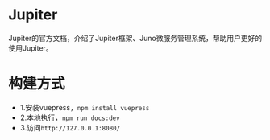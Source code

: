 # Jupiter
Jupiter的官方文档，介绍了Jupiter框架、Juno微服务管理系统，帮助用户更好的使用Jupiter。

# 构建方式
* 1.安装vuepress，``npm install vuepress``
* 2.本地执行，``npm run docs:dev``
* 3.访问``http://127.0.0.1:8080/``
